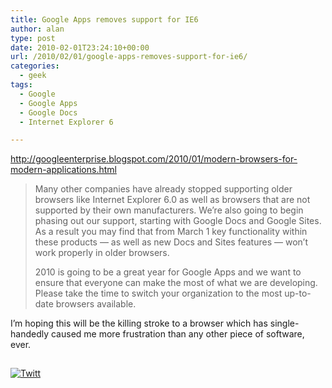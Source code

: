 ```yaml
---
title: Google Apps removes support for IE6
author: alan
type: post
date: 2010-02-01T23:24:10+00:00
url: /2010/02/01/google-apps-removes-support-for-ie6/
categories:
  - geek
tags:
  - Google
  - Google Apps
  - Google Docs
  - Internet Explorer 6

---
```

<http://googleenterprise.blogspot.com/2010/01/modern-browsers-for-modern-applications.html>

> Many other companies have already stopped supporting older browsers like Internet Explorer 6.0 as well as browsers that are not supported by their own manufacturers. We’re also going to begin phasing out our support, starting with Google Docs and Google Sites. As a result you may find that from March 1 key functionality within these products &#8212; as well as new Docs and Sites features &#8212; won’t work properly in older browsers.
> 
> 2010 is going to be a great year for Google Apps and we want to ensure that everyone can make the most of what we are developing. Please take the time to switch your organization to the most up-to-date browsers available.

I&#8217;m hoping this will be the killing stroke to a browser which has single-handedly caused me more frustration than any other piece of software, ever.

<div class="zemanta-pixie" style="margin-top: 10px; height: 15px;">
  <img class="zemanta-pixie-img" style="border: none; float: right;" src="http://img.zemanta.com/pixy.gif?x-id=cad9533c-7e8d-4df5-9c2e-17f2208bf2de" alt="" /><span class="zem-script more-related more-info pretty-attribution"></span>
</div>

<div class="twttr_button">
  <a href="http://twitter.com/share?url=https://zeroasterisk.com/2010/02/01/google-apps-removes-support-for-ie6/&text=Google+Apps+removes+support+for+IE6" target="_blank" title="Click here if you like this article."> <img src="http://zeroasterisk.com/wp-content/plugins/twitter-plugin/images/twitt.gif" alt="Twitt" /> </a>
</div>